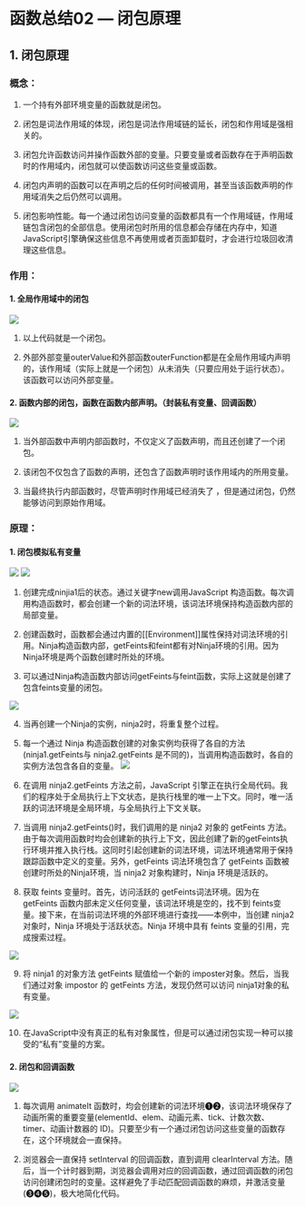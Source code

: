 # 函数总结02 — 闭包原理

## 1. 闭包原理

### 概念：

1. 一个持有外部环境变量的函数就是闭包。

2. 闭包是词法作用域的体现，闭包是词法作用域链的延长，闭包和作用域是强相关的。

3. 闭包允许函数访问并操作函数外部的变量。只要变量或者函数存在于声明函数时的作用域内，闭包就可以使函数访问这些变量或函数。

4. 闭包内声明的函数可以在声明之后的任何时间被调用，甚至当该函数声明的作用域消失之后仍然可以调用。

5. 闭包影响性能。每一个通过闭包访问变量的函数都具有一个作用域链，作用域链包含闭包的全部信息。使用闭包时所用的信息都会存储在内存中，知道JavaScript引擎确保这些信息不再使用或者页面卸载时，才会进行垃圾回收清理这些信息。

### 作用：

#### 1. 全局作用域中的闭包

![](./img/js_10.png)
1. 以上代码就是一个闭包。

2. 外部外部变量outerValue和外部函数outerFunction都是在全局作用域内声明的，该作用域（实际上就是一个闭包）从未消失（只要应用处于运行状态）。该函数可以访问外部变量。

#### 2. 函数内部的闭包，函数在函数内部声明。（封装私有变量、回调函数）

![](./img/js_11.png)
1. 当外部函数中声明内部函数时，不仅定义了函数声明，而且还创建了一个闭包。

2. 该闭包不仅包含了函数的声明，还包含了函数声明时该作用域内的所用变量。

3. 当最终执行内部函数时，尽管声明时作用域已经消失了 ，但是通过闭包，仍然能够访问到原始作用域。

### 原理：

#### 1. 闭包模拟私有变量

![](./img/js_12.png)
![](./img/js_13.png)

1. 创建完成ninjia1后的状态。通过关键字new调用JavaScript 构造函数。每次调用构造函数时，都会创建一个新的词法环境，该词法环境保持构造函数内部的局部变量。

2. 创建函数时，函数都会通过内置的[[Environment]]属性保持对词法环境的引用。Ninja构造函数内部，getFeints和feint都有对Ninja环境的引用。因为Ninja环境是两个函数创建时所处的环境。

3. 可以通过Ninja构造函数内部访问getFeints与feint函数，实际上这就是创建了包含feints变量的闭包。

![](./img/js_14.png)

4. 当再创建一个Ninja的实例，ninja2时，将重复整个过程。

5. 每一个通过 Ninja 构造函数创建的对象实例均获得了各自的方法(ninja1.getFeints与 ninja2.getFeints 是不同的)，当调用构造函数时，各自的实例方法包含各自的变量。
![](./img/js_15.png)
6. 在调用 ninja2.getFeints 方法之前，JavaScript 引擎正在执行全局代码。我们的程序处于全局执行上下文状态，是执行栈里的唯一上下文。同时，唯一活跃的词法环境是全局环境，与全局执行上下文关联。

7. 当调用 ninja2.getFeints()时，我们调用的是 ninja2 对象的 getFeints 方法。由于每次调用函数时均会创建新的执行上下文，因此创建了新的getFeints执行环境并推入执行栈。这同时引起创建新的词法环境，词法环境通常用于保持跟踪函数中定义的变量。另外，getFeints 词法环境包含了 getFeints 函数被创建时所处的Ninja环境，当 ninja2 对象构建时，Ninja 环境是活跃的。

8. 获取 feints 变量时。首先，访问活跃的 getFeints词法环境。因为在 getFeints 函数内部未定义任何变量，该词法环境是空的，找不到 feints变量。接下来，在当前词法环境的外部环境进行查找——本例中，当创建 ninja2 对象时，Ninja 环境处于活跃状态。Ninja 环境中具有 feints 变量的引用，完成搜索过程。

![](./img/js_16.png)

9. 将 ninja1 的对象方法 getFeints 赋值给一个新的 imposter对象。然后，当我们通过对象 impostor 的 getFeints 方法，发现仍然可以访问 ninja1对象的私有变量。         
 
![](./img/js_17.png)

10. 在JavaScript中没有真正的私有对象属性，但是可以通过闭包实现一种可以接受的“私有”变量的方案。

#### 2. 闭包和回调函数     

![](./img/js_18.png)

1. 每次调用 animateIt 函数时，均会创建新的词法环境❶❷，该词法环境保存了动画所需的重要变量(elementId、elem、动画元素、tick、计数次数、timer、动画计数器的 ID)。只要至少有一个通过闭包访问这些变量的函数存在，这个环境就会一直保持。
            
2. 浏览器会一直保持 setInterval 的回调函数，直到调用 clearInterval 方法。随后，当一个计时器到期，浏览器会调用对应的回调函数，通过回调函数的闭包访问创建闭包时的变量。这样避免了手动匹配回调函数的麻烦，并激活变量(❸❹❺)，极大地简化代码。   